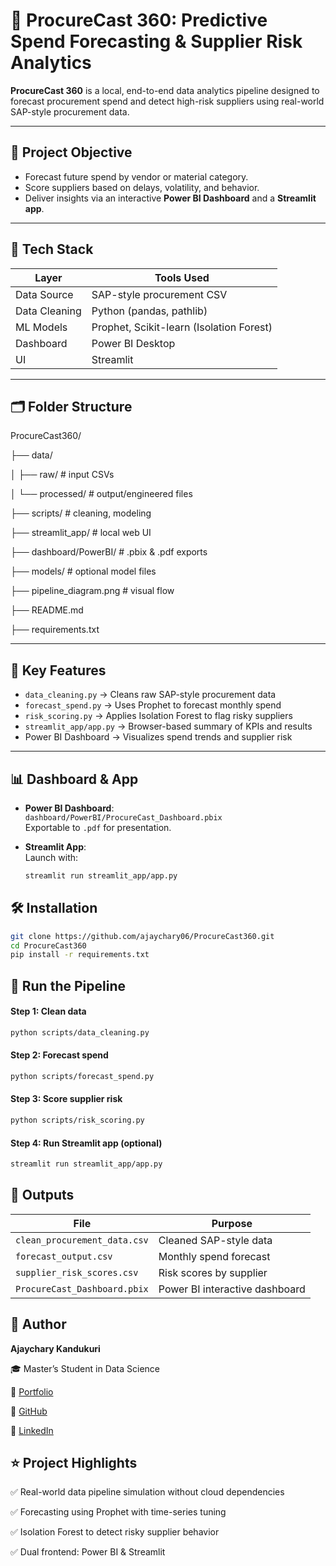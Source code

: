 # 🚀 ProcureCast 360: Predictive Spend Forecasting & Supplier Risk Analytics

**ProcureCast 360** is a local, end-to-end data analytics pipeline designed to forecast procurement spend and detect high-risk suppliers using real-world SAP-style procurement data.

---

## 🎯 Project Objective

- Forecast future spend by vendor or material category.
- Score suppliers based on delays, volatility, and behavior.
- Deliver insights via an interactive **Power BI Dashboard** and a **Streamlit app**.

---

## 🧩 Tech Stack

| Layer         | Tools Used                                      |
|---------------|-------------------------------------------------|
| Data Source   | SAP-style procurement CSV                       |
| Data Cleaning | Python (pandas, pathlib)                        |
| ML Models     | Prophet, Scikit-learn (Isolation Forest)        |
| Dashboard     | Power BI Desktop                                |
| UI            | Streamlit                                       |

---

## 🗂️ Folder Structure

ProcureCast360/

├── data/

│ ├── raw/ # input CSVs

│ └── processed/ # output/engineered files

├── scripts/ # cleaning, modeling

├── streamlit_app/ # local web UI

├── dashboard/PowerBI/ # .pbix & .pdf exports

├── models/ # optional model files

├── pipeline_diagram.png # visual flow

├── README.md

├── requirements.txt


---




## 🧠 Key Features

- `data_cleaning.py` → Cleans raw SAP-style procurement data
- `forecast_spend.py` → Uses Prophet to forecast monthly spend
- `risk_scoring.py` → Applies Isolation Forest to flag risky suppliers
- `streamlit_app/app.py` → Browser-based summary of KPIs and results
- Power BI Dashboard → Visualizes spend trends and supplier risk

---

## 📊 Dashboard & App

- **Power BI Dashboard**:  
  `dashboard/PowerBI/ProcureCast_Dashboard.pbix`  
  Exportable to `.pdf` for presentation.

- **Streamlit App**:  
  Launch with:
  ```bash
  streamlit run streamlit_app/app.py
  ```

## 🛠️ Installation

``` bash
git clone https://github.com/ajaychary06/ProcureCast360.git
cd ProcureCast360
pip install -r requirements.txt
```

## 📁 Run the Pipeline
#### Step 1: Clean data

``` bash
python scripts/data_cleaning.py
```

#### Step 2: Forecast spend

``` bash
python scripts/forecast_spend.py
```

#### Step 3: Score supplier risk
``` bash
python scripts/risk_scoring.py
```

#### Step 4: Run Streamlit app (optional)
``` bash
streamlit run streamlit_app/app.py
```


## 📌 Outputs

| File                         | Purpose                        |
| ---------------------------- | ------------------------------ |
| `clean_procurement_data.csv` | Cleaned SAP-style data         |
| `forecast_output.csv`        | Monthly spend forecast         |
| `supplier_risk_scores.csv`   | Risk scores by supplier        |
| `ProcureCast_Dashboard.pbix` | Power BI interactive dashboard |


## 👤 Author

**Ajaychary Kandukuri** 

🎓 Master’s Student in Data Science 

🔗 [Portfolio](https://ajaychary06.github.io/Portfolio/) 

🐍 [GitHub](https://github.com/ajaychary06) 

💼 [LinkedIn](https://www.linkedin.com/in/ajaychary-kandukuri-053a5a25a/)


## ⭐ Project Highlights

✅ Real-world data pipeline simulation without cloud dependencies

✅ Forecasting using Prophet with time-series tuning

✅ Isolation Forest to detect risky supplier behavior

✅ Dual frontend: Power BI & Streamlit


